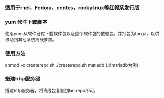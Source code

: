 ### 适用于rhel，Fedora，centos，rockylinux等红帽系发行版
### yum 软件下载脚本
使用yum 从软件仓库下载软件包以及这个软件包的依赖包，并打包为tar.gz，以供移动到其他系统离线安装。
### 使用方法
chmod +x createrepo.sh
./createrepo.sh mariadb (以mariadb为例)
### 搭建http服务器
搭建http服务器，将离线包复制到lan repo即可。
